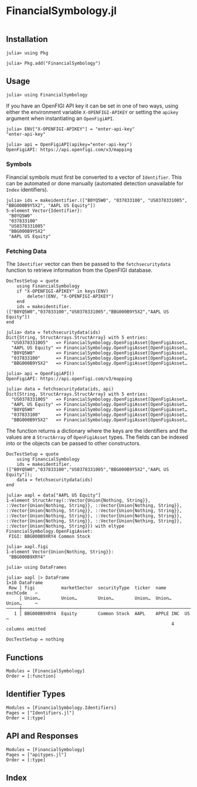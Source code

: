 # FinancialSymbology.jl

```@contents
```

## Installation

```julia-repl
julia> using Pkg

julia> Pkg.add("FinancialSymbology")
```

## Usage

```julia-repl
julia> using FinancialSymbology
```

If you have an OpenFIGI API key it can be set in one of two ways, using either the environment variable `X-OPENFIGI-APIKEY` or setting the `apikey` argument when instantiating an `OpenFigiAPI`. 

```julia-repl
julia> ENV["X-OPENFIGI-APIKEY"] = "enter-api-key"
"enter-api-key"

julia> api = OpenFigiAPI(apikey="enter-api-key")
OpenFigiAPI: https://api.openfigi.com/v3/mapping
```
### Symbols

Financial symbols must first be converted to a vector of `Identifier`. This can be automated or done manually (automated detection unavailable for `Index` identifiers).

```jldoctest; setup = :(using FinancialSymbology)
julia> ids = makeidentifier.(["B0YQ5W0", "037833100", "US0378331005", "BBG000B9Y5X2", "AAPL US Equity"])
5-element Vector{Identifier}:
 "B0YQ5W0"
 "037833100"
 "US0378331005"
 "BBG000B9Y5X2"
 "AAPL US Equity"
```

### Fetching Data

The `Identifier` vector can then be passed to the `fetchsecuritydata` function to retrieve information from the OpenFIGI database. 

```@meta
DocTestSetup = quote
    using FinancialSymbology
    if "X-OPENFIGI-APIKEY" in keys(ENV)
        delete!(ENV, "X-OPENFIGI-APIKEY")
    end
    ids = makeidentifier.(["B0YQ5W0","037833100","US0378331005","BBG000B9Y5X2","AAPL US Equity"])
end
```

```jldoctest
julia> data = fetchsecuritydata(ids)
Dict{String, StructArrays.StructArray} with 5 entries:
  "US0378331005"   => FinancialSymbology.OpenFigiAsset[OpenFigiAsset…
  "AAPL US Equity" => FinancialSymbology.OpenFigiAsset[OpenFigiAsset…
  "B0YQ5W0"        => FinancialSymbology.OpenFigiAsset[OpenFigiAsset…
  "037833100"      => FinancialSymbology.OpenFigiAsset[OpenFigiAsset…
  "BBG000B9Y5X2"   => FinancialSymbology.OpenFigiAsset[OpenFigiAsset…

julia> api = OpenFigiAPI()
OpenFigiAPI: https://api.openfigi.com/v3/mapping

julia> data = fetchsecuritydata(ids, api)
Dict{String, StructArrays.StructArray} with 5 entries:
  "US0378331005"   => FinancialSymbology.OpenFigiAsset[OpenFigiAsset…
  "AAPL US Equity" => FinancialSymbology.OpenFigiAsset[OpenFigiAsset…
  "B0YQ5W0"        => FinancialSymbology.OpenFigiAsset[OpenFigiAsset…
  "037833100"      => FinancialSymbology.OpenFigiAsset[OpenFigiAsset…
  "BBG000B9Y5X2"   => FinancialSymbology.OpenFigiAsset[OpenFigiAsset…
```

The function returns a dictionary where the keys are the identifiers and the values are a `StructArray` of `OpenFigiAsset` types. The fields can be indexed into or the objects can be passed to other constructors.

```@meta
DocTestSetup = quote
    using FinancialSymbology
    ids = makeidentifier.(["B0YQ5W0","037833100","US0378331005","BBG000B9Y5X2","AAPL US Equity"]);
    data = fetchsecuritydata(ids)
end
```

```jldoctest
julia> aapl = data["AAPL US Equity"]
1-element StructArray(::Vector{Union{Nothing, String}}, ::Vector{Union{Nothing, String}}, ::Vector{Union{Nothing, String}}, ::Vector{Union{Nothing, String}}, ::Vector{Union{Nothing, String}}, ::Vector{Union{Nothing, String}}, ::Vector{Union{Nothing, String}}, ::Vector{Union{Nothing, String}}, ::Vector{Union{Nothing, String}}, ::Vector{Union{Nothing, String}}) with eltype FinancialSymbology.OpenFigiAsset:
 FIGI: BBG000B9XRY4 Common Stock

julia> aapl.figi
1-element Vector{Union{Nothing, String}}:
 "BBG000B9XRY4"

julia> using DataFrames

julia> aapl |> DataFrame
1×10 DataFrame
 Row │ figi          marketSector  securityType  ticker  name       exchCode   ⋯
     │ Union…        Union…        Union…        Union…  Union…     Union…     ⋯
─────┼──────────────────────────────────────────────────────────────────────────
   1 │ BBG000B9XRY4  Equity        Common Stock  AAPL    APPLE INC  US         ⋯
                                                               4 columns omitted
```

```@meta
DocTestSetup = nothing
```

## Functions

```@autodocs
Modules = [FinancialSymbology]
Order = [:function]
```

## Identifier Types

```@autodocs
Modules = [FinancialSymbology.Identifiers]
Pages = ["Identifiers.jl"]
Order = [:type]
```

## API and Responses

```@autodocs
Modules = [FinancialSymbology]
Pages = ["apitypes.jl"]
Order = [:type]
```

## Index
```@index
```